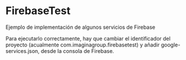 # FirebaseTest
Ejemplo de implementación de algunos servicios de Firebase

Para ejecutarlo correctamente, hay que cambiar el identificador del proyecto (acualmente com.imaginagroup.firebasetest) y añadir google-services.json, desde la consola de Firebase.
